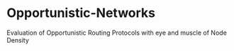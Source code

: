 # Opportunistic-Networks
Evaluation of Opportunistic Routing Protocols with eye and muscle of Node Density

